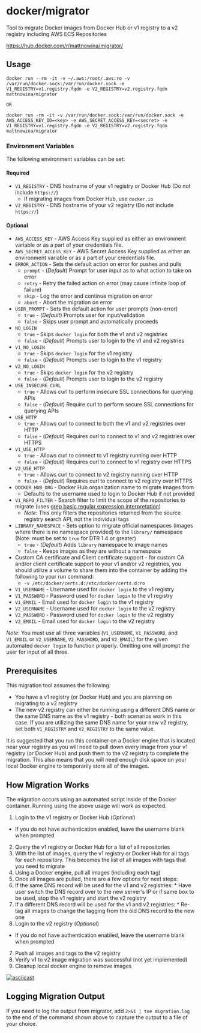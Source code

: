 docker/migrator
=================

Tool to migrate Docker images from Docker Hub or v1 registry to a v2 registry including AWS ECS Repositories

https://hub.docker.com/r/mattnowina/migrator/

## Usage

```
docker run --rm -it -v ~/.aws:/root/.aws:ro -v /var/run/docker.sock:/var/run/docker.sock -e V1_REGISTRY=v1.registry.fqdn -e V2_REGISTRY=v2.registry.fqdn mattnowina/migrator

OR

docker run -rm -it -v /var/run/docker.sock:/var/run/docker.sock -e AWS_ACCESS_KEY_ID=<key> -e AWS_SECRET_ACCESS_KEY=<secret> -e V1_REGISTRY=v1.registry.fqdn -e V2_REGISTRY=v2.registry.fqdn mattnowina/migrator
```

### Environment Variables
The following environment variables can be set:

#### Required

  * `V1_REGISTRY` - DNS hostname of your v1 registry or Docker Hub (Do not include `https://`)
    * If migrating images from Docker Hub, use `docker.io`
  * `V2_REGISTRY` - DNS hostname of your v2 registry (Do not include `https://`)

#### Optional

  * `AWS_ACCESS_KEY` - AWS Access Key supplied as either an environment variable or as a part of your credentials file.
  * `AWS_SECRET_ACCESS_KEY` - AWS Secret Access Key supplied as either an environment variable or as a part of your credentials file. 
  * `ERROR_ACTION` - Sets the default action on error for pushes and pulls
    * `prompt` - (_Default_) Prompt for user input as to what action to take on error
    * `retry` - Retry the failed action on error (may cause infinite loop of failure)
    * `skip` - Log the error and continue migration on error
    * `abort` - Abort the migration on error
  * `USER_PROMPT` - Sets the default action for user prompts (non-error)
    * `true` - (_Default_) Prompts user for input/validation
    * `false` - Skips user prompt and automatically proceeds
  * `NO_LOGIN`
    * `true` - Skips `docker login` for both the v1 and v2 registries
    * `false` - (_Default_) Prompts user to login to the v1 and v2 registries
  * `V1_NO_LOGIN`
    * `true` - Skips `docker login` for the v1 registry
    * `false` - (_Default_) Prompts user to login to the v1 registry
  * `V2_NO_LOGIN`
    * `true` - Skips `docker login` for the v2 registry
    * `false` - (_Default_) Prompts user to login to the v2 registry
  * `USE_INSECURE_CURL`
    * `true` - Allows curl to perform insecure SSL connections for querying APIs
    * `false` - (_Default_) Require curl to perform secure SSL connections for querying APIs
  * `USE_HTTP`
    * `true` - Allows curl to connect to both the v1 and v2 registries over HTTP
    * `false` - (_Default_) Requires curl to connect to v1 and v2 registries over HTTPS
  * `V1_USE_HTTP`
    * `true` - Allows curl to connect to v1 registry running over HTTP
    * `false` - (_Default_) Requires curl to connect to v1 registry over HTTPS
  * `V2_USE_HTTP`
    * `true` - Allows curl to connect to v2 registry running over HTTP
    * `false` - (_Default_) Requires curl to connect to v2 registry over HTTPS
  * `DOCKER_HUB_ORG` - Docker Hub organization name to migrate images from
    * Defaults to the username used to login to Docker Hub if not provided
  * `V1_REPO_FILTER` - Search filter to limit the scope of the repositories to migrate (uses [grep basic regular expression interpretation](http://www.gnu.org/software/grep/manual/html_node/Basic-vs-Extended.html))
    * *Note*: This only filters the repositories returned from the source registry search API, not the individual tags
  * `LIBRARY_NAMESPACE` - Sets option to migrate official namespaces (images where there is no namespace provided) to the `library/` namespace (Note: must be set to `true` for DTR 1.4 or greater)
    * `true` - (_Default_) Adds `library` namespace to image names
    * `false` - Keeps images as they are without a namespace
  * Custom CA certificate and Client certificate support - for custom CA and/or client certificate support to your v1 and/or v2 registries, you should utilize a volume to share them into the container by adding the following to your run command:
    * `-v /etc/docker/certs.d:/etc/docker/certs.d:ro`
  * `V1_USERNAME` - Username used for `docker login` to the v1 registry
  * `V1_PASSWORD` - Password used for `docker login` to the v1 registry
  * `V1_EMAIL` - Email used for `docker login` to the v1 registry
  * `V2_USERNAME` - Username used for `docker login` to the v2 registry
  * `V2_PASSWORD` - Password used for `docker login` to the v2 registry
  * `V2_EMAIL` - Email used for `docker login` to the v2 registry

*Note*: You must use all three variables (`V1_USERNAME`, `V1_PASSWORD`, and `V1_EMAIL` or `V2_USERNAME`, `V2_PASSWORD`, and `V2_EMAIL`) for the given automated `docker login` to function properly.  Omitting one will prompt the user for input of all three.

## Prerequisites
This migration tool assumes the following:

  * You have a v1 registry (or Docker Hub) and you are planning on migrating to a v2 registry
  * The new v2 registry can either be running using a different DNS name or the same DNS name as the v1 registry - both scenarios work in this case.  If you are utilizing the same DNS name for your new v2 registry, set both `V1_REGISTRY` and `V2_REGISTRY` to the same value.

It is suggested that you run this container on a Docker engine that is located near your registry as you will need to pull down every image from your v1 registry (or Docker Hub) and push them to the v2 registry to complete the migration.  This also means that you will need enough disk space on your local Docker engine to temporarily store all of the images.

## How Migration Works
The migration occurs using an automated script inside of the Docker container.  Running using the above usage will work as expected.

1. Login to the v1 registry or Docker Hub (_Optional_)
 - If you do not have authentication enabled, leave the username blank when prompted
2. Query the v1 registry or Docker Hub for a list of all repositories
3. With the list of images, query the v1 registry or Docker Hub for all tags for each repository.  This becomes the list of all images with tags that you need to migrate
4. Using a Docker engine, pull all images (including each tag)
5. Once all images are pulled, there are a few options for next steps:
  1. If the same DNS record will be used for the v1 and v2 registries:
    * Have user switch the DNS record over to the new server's IP or if same box to be used, stop the v1 registry and start the v2 registry
  2. If a different DNS record will be used for the v1 and v2 registries:
    * Re-tag all images to change the tagging from the old DNS record to the new one
6. Login to the v2 registry (_Optional_)
  * If you do not have authentication enabled, leave the username blank when prompted
7. Push all images and tags to the v2 registry
8. Verify v1 to v2 image migration was successful (not yet implemented)
9. Cleanup local docker engine to remove images

[![asciicast](https://asciinema.org/a/23844.png)](https://asciinema.org/a/23844)

## Logging Migration Output
If you need to log the output from migrator, add `2>&1 | tee migration.log` to the end of the command shown above to capture the output to a file of your choice.

